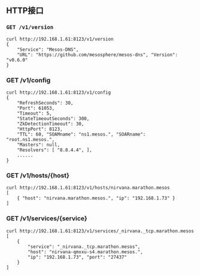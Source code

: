 ## HTTP接口

### `GET /v1/version`

```
curl http://192.168.1.61:8123/v1/version
{ 
    "Service": "Mesos-DNS", 
    "URL": "https://github.com/mesosphere/mesos-dns", "Version": "v0.6.0" 
}
```

### GET \/v1\/config

```
curl http://192.168.1.61:8123/v1/config
{ 
    "RefreshSeconds": 30, 
    "Port": 61053, 
    "Timeout": 5, 
    "StateTimeoutSeconds": 300, 
    "ZkDetectionTimeout": 30, 
    "HttpPort": 8123, 
    "TTL": 60, "SOAMname": "ns1.mesos.", "SOARname": "root.ns1.mesos.", 
    "Masters": null, 
    "Resolvers": [ "8.8.4.4", ], 
    ...... 
}
```

### GET \/v1\/hosts\/{host}

```
curl http://192.168.1.61:8123/v1/hosts/nirvana.marathon.mesos
[ 
    { "host": "nirvana.marathon.mesos.", "ip": "192.168.1.73" } 
]
```

### GET \/v1\/services\/{service}

```
curl http://192.168.1.61:8123/v1/services/_nirvana._tcp.marathon.mesos
[ 
    { 
        "service": "_nirvana._tcp.marathon.mesos", 
        "host": "nirvana-qmxxu-s4.marathon.mesos.", 
        "ip": "192.168.1.73", "port": "27437" 
    } 
]
```

